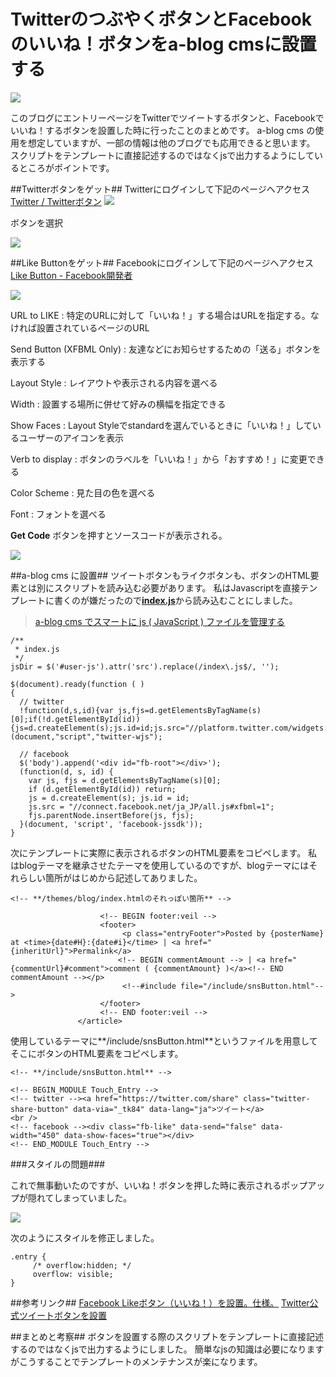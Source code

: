 # TwitterのつぶやくボタンとFacebookのいいね！ボタンをa-blog cmsに設置する

![](http://evernote.tk84.net/shard/s8/res/e441e988-a021-4053-a237-756443d827b9/4f4e3a45c7049.jpeg)

このブログにエントリーページをTwitterでツイートするボタンと、Facebookでいいね！するボタンを設置した時に行ったことのまとめです。 
a-blog cms の使用を想定していますが、一部の情報は他のブログでも応用できると思います。 
スクリプトをテンプレートに直接記述するのではなくjsで出力するようにしているところがポイントです。


##Twitterボタンをゲット##
Twitterにログインして下記のページへアクセス 
[Twitter / Twitterボタン](http://twitter.com/about/resources/tweetbutton "Twitter / Twitterボタン")
![](http://evernote.tk84.net/shard/s8/res/c91649ed-7a40-42af-b8bb-9b4cb4be566f/)

ボタンを選択

![](http://evernote.tk84.net/shard/s8/res/e7fd3763-9cec-46b0-a112-a2d8a828fafe/)

##Like Buttonをゲット##
Facebookにログインして下記のページへアクセス 
[Like Button - Facebook開発者](http://developers.facebook.com/docs/reference/plugins/like/ "Like Button - Facebook開発者")



![](http://evernote.tk84.net/shard/s8/res/ceb03934-83ab-4243-a79e-f226259a266d/)

URL to LIKE
: 特定のURLに対して「いいね！」する場合はURLを指定する。なければ設置されているページのURL

Send Button (XFBML Only)
: 友達などにお知らせするための「送る」ボタンを表示する

Layout Style
: レイアウトや表示される内容を選べる

Width
: 設置する場所に併せて好みの横幅を指定できる

Show Faces
: Layout Styleでstandardを選んでいるときに「いいね！」しているユーザーのアイコンを表示

Verb to display
: ボタンのラベルを「いいね！」から「おすすめ！」に変更できる

Color Scheme
: 見た目の色を選べる

Font
: フォントを選べる


**Get Code** ボタンを押すとソースコードが表示される。

![](http://evernote.tk84.net/shard/s8/res/7ff36dfa-f619-491f-bc17-7300f6fc66b9/)

##a-blog cms に設置##
ツイートボタンもライクボタンも、ボタンのHTML要素とは別にスクリプトを読み込む必要があります。 
私はJavascriptを直接テンプレートに書くのが嫌だったので[**index.js**](http://www.tk84.net/blog/a-blog%20cms%20%E3%81%A7%E3%82%B9%E3%83%9E%E3%83%BC%E3%83%88%E3%81%AB%20js%20(%20JavaScript%20)%20%E3%83%95%E3%82%A1%E3%82%A4%E3%83%AB%E3%82%92%E7%AE%A1%E7%90%86%E3%81%99%E3%82%8B/ "a-blog cms でスマートに js ( JavaScript ) ファイルを管理する")から読み込むことにしました。 

> [a-blog cms でスマートに js ( JavaScript ) ファイルを管理する](http://www.tk84.net/blog/a-blog%20cms%20%E3%81%A7%E3%82%B9%E3%83%9E%E3%83%BC%E3%83%88%E3%81%AB%20js%20(%20JavaScript%20)%20%E3%83%95%E3%82%A1%E3%82%A4%E3%83%AB%E3%82%92%E7%AE%A1%E7%90%86%E3%81%99%E3%82%8B/ "a-blog cms でスマートに js ( JavaScript ) ファイルを管理する")





    /**
     * index.js
     */
    jsDir = $('#user-js').attr('src').replace(/index\.js$/, '');

    $(document).ready(function ( )
    {
      // twitter
      !function(d,s,id){var js,fjs=d.getElementsByTagName(s)[0];if(!d.getElementById(id)){js=d.createElement(s);js.id=id;js.src="//platform.twitter.com/widgets.js";fjs.parentNode.insertBefore(js,fjs);}}(document,"script","twitter-wjs");

      // facebook
      $('body').append('<div id="fb-root"></div>');
      (function(d, s, id) {
        var js, fjs = d.getElementsByTagName(s)[0];
        if (d.getElementById(id)) return;
        js = d.createElement(s); js.id = id;
        js.src = "//connect.facebook.net/ja_JP/all.js#xfbml=1";
        fjs.parentNode.insertBefore(js, fjs);
      }(document, 'script', 'facebook-jssdk'));
    }


次にテンプレートに実際に表示されるボタンのHTML要素をコピペします。 
私はblogテーマを継承させたテーマを使用しているのですが、blogテーマにはそれらしい箇所がはじめから記述してありました。


    <!-- **/themes/blog/index.htmlのそれっぽい箇所** -->

                        <!-- BEGIN footer:veil -->
                        <footer>
                             <p class="entryFooter">Posted by {posterName} at <time>{date#H}:{date#i}</time> | <a href="{inheritUrl}">Permalink</a>
                            <!-- BEGIN commentAmount --> | <a href="{commentUrl}#comment">comment ( {commentAmount} )</a><!-- END commentAmount --></p>
                             <!--#include file="/include/snsButton.html"-->
                        </footer>
                        <!-- END footer:veil -->
                   </article>



使用しているテーマに**/include/snsButton.html**というファイルを用意してそこにボタンのHTML要素をコピペします。

    <!-- **/include/snsButton.html** -->

    <!-- BEGIN_MODULE Touch_Entry -->
    <!-- twitter --><a href="https://twitter.com/share" class="twitter-share-button" data-via="_tk84" data-lang="ja">ツイート</a>
    <br />
    <!-- facebook --><div class="fb-like" data-send="false" data-width="450" data-show-faces="true"></div>
    <!-- END_MODULE Touch_Entry -->


###スタイルの問題###

これで無事動いたのですが、いいね！ボタンを押した時に表示されるポップアップが隠れてしまっていました。

![](http://evernote.tk84.net/shard/s8/res/8a52b009-9084-40d2-a47e-f060921148da/)

次のようにスタイルを修正しました。

    .entry {
         /* overflow:hidden; */
         overflow: visible;
    }

##参考リンク##
[Facebook Likeボタン（いいね！）を設置。仕様。](http://memorva.jp/memo/api/facebook_like_recommend_button.php "Facebook Likeボタン（いいね！）を設置。仕様。")
[Twitter公式ツイートボタンを設置](http://memorva.jp/memo/api/twitter_tweet_button.php "Twitter公式ツイートボタンを設置")

##まとめと考察##
ボタンを設置する際のスクリプトをテンプレートに直接記述するのではなくjsで出力するようにしました。
簡単なjsの知識は必要になりますがこうすることでテンプレートのメンテナンスが楽になります。




